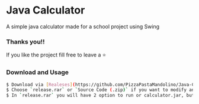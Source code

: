 # Java Calculator
A simple java calculator made for a school project using Swing

### Thanks you!!
If you like the project fill free to leave a ⭐

### Download and Usage

```bash
$ Download via [Realeses](https://github.com/PizzaPastaMandolino/Java-Calculator/releases/tag/java)
$ Choose `release.rar` or `Source Code (.zip)` if you want to modify and customize it
$ In `release.rar` you will have 2 option to run or calculator.jar, but if you have problem try calculator.exe
```
